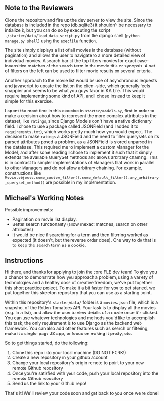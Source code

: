 Note to the Reviewers
----
Clone the repository and fire up the dev server to view the site. Since the database is included in the repo (db.sqlite3) it shouldn't be necessary to intialize it, but you can do so by executing the script `./starter/data/load_data_script.py` from the django shell (`python manage.py shell`) using the `execfile` function.

The site simply displays a list of all movies in the database (without pagination) and allows the user to navigate to a more detailed view of individual movies. A search bar at the top filters movies for exact case-insensitive matches of the search term in the movie title or synopsis. A set of filters on the left can be used to filter movie results on several criteria.

Another approach to the movie list would be use of asynchronous requests and javascript to update the list on the client-side, which generally feels snappier and seems to be what you guys favor in KA Lite. This would require implementing some kind of API, and I chose instead to keep it simple for this exercise.

I spent the most time in this exercise in `starter/models.py`, first in order to make a decision about how to represent the more complex attributes in the dataset, like `ratings`, since Django Models don't have a native dictionary field. I chose to use a package called JSONField (and I added it to `requirements.txt`), which works pretty much how you would expect. The decision to make `ratings` a JSONField and the need to filter querysets on its parsed attributes posed a problem, as a JSONField is stored unparsed in the database. This required me to implement a custom Manager for the Model, and after some reading I chose to implement it such that it simply extends the available QuerySet methods and allows arbitrary chaining. This is in contrast to simpler implementations of Managers that work in parallel to other Managers and do not allow arbitrary chaining. For example, constructions like `Movie.objects.some_custom_filter().some_default_filter().any_arbitrary_queryset_method()` are possible in my implementation.

Michael's Working Notes
----
Possible improvements:
* Pagination on movie list display.
* Better search functionality (allow inexact matches, search on other attributes)
* It would be nice if searching for a term and then filtering worked as expected (it doesn't, but the reverse order does). One way to do that is to keep the search term as a cookie.

Instructions
----

Hi there, and thanks for applying to join the core FLE dev team!
To give you a chance to demonstrate how you approach a problem,
using a variety of technologies and a healthy dose of creative
freedom, we've put together this short practice project. To make
it a bit faster for you to get started, we put together this
skeleton repository that you can use as a starting point.

Within this repository's `starter/data/` folder is a `movies.json`
file, which is a snapshot of the Rotten Tomatoes API. Your task is to
display all the movies (e.g. in a list), and allow the user to view details
of a movie once it's clicked. You can use whatever technologies and
methods you'd like to accomplish this task; the only requirement is to
use Django as the backend web framework. You can also add other features
such as search or filtering, make it a single-page JS app, or focus on
making it pretty, etc.

So to get things started, do the following:

1. Clone this repo into your local machine (DO NOT FORK!)
2. Create a new repository in your github account
3. Change your local repository's origin remote to point to your new remote Github repository
4. Once you're satisfied with your code, push your local repository into the remote Github repository
5. Send us the link to your Github repo!

That's it! We'll review your code soon and get back to you once we're done!
